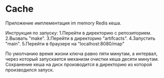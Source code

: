 # Cache
Приложение имплементация im memory Redis кеша.

Инструкция по запуску:
  1.Перейти в директорию с репозиторием.
  2.Вызвать "make".
  3.Перейти в директорию "artifcacts".
  4.Запустить "main".
  5.Перейти в браузере на "localhost:8080/map"
  
По умолчанию время жизни ключа равно пяти минутам, а интервал, через который запускается механизм очистки кеша десяти минутам.
Сохранение кеша на диск производится в директорию из которой производился запуск.
